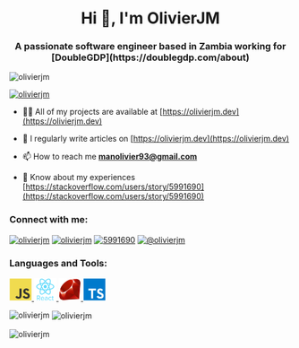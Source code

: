 <h1 align="center">Hi 👋, I'm OlivierJM</h1>
<h3 align="center">A passionate software engineer based in Zambia working for [DoubleGDP](https://doublegdp.com/about)</h3>

<p align="left"> <img src="https://komarev.com/ghpvc/?username=olivierjm&label=Profile%20views&color=0e75b6&style=flat" alt="olivierjm" /> </p>

<p align="left"> <a href="https://github.com/ryo-ma/github-profile-trophy"><img src="https://github-profile-trophy.vercel.app/?username=olivierjm" alt="olivierjm" /></a> </p>

- 👨‍💻 All of my projects are available at [https://olivierjm.dev](https://olivierjm.dev)

- 📝 I regularly write articles on [https://olivierjm.dev](https://olivierjm.dev)

- 📫 How to reach me **manolivier93@gmail.com**

- 📄 Know about my experiences [https://stackoverflow.com/users/story/5991690](https://stackoverflow.com/users/story/5991690)

<h3 align="left">Connect with me:</h3>
<p align="left">
<a href="https://dev.to/olivierjm" target="blank"><img align="center" src="https://cdn.jsdelivr.net/npm/simple-icons@3.0.1/icons/dev-dot-to.svg" alt="olivierjm" height="30" width="40" /></a>
<a href="https://linkedin.com/in/olivierjm" target="blank"><img align="center" src="https://raw.githubusercontent.com/rahuldkjain/github-profile-readme-generator/neutral-icons/src/images/icons/Social/linked-in-alt.svg" alt="olivierjm" height="30" width="40" /></a>
<a href="https://stackoverflow.com/users/5991690" target="blank"><img align="center" src="https://raw.githubusercontent.com/rahuldkjain/github-profile-readme-generator/neutral-icons/src/images/icons/Social/stack-overflow.svg" alt="5991690" height="30" width="40" /></a>
<a href="https://medium.com/@olivierjm" target="blank"><img align="center" src="https://raw.githubusercontent.com/rahuldkjain/github-profile-readme-generator/neutral-icons/src/images/icons/Social/medium.svg" alt="@olivierjm" height="30" width="40" /></a>
</p>

<h3 align="left">Languages and Tools:</h3>
<p align="left"> <a href="https://developer.mozilla.org/en-US/docs/Web/JavaScript" target="_blank"> <img src="https://raw.githubusercontent.com/devicons/devicon/master/icons/javascript/javascript-original.svg" alt="javascript" width="40" height="40"/> </a> <a href="https://reactjs.org/" target="_blank"> <img src="https://raw.githubusercontent.com/devicons/devicon/master/icons/react/react-original-wordmark.svg" alt="react" width="40" height="40"/> </a> <a href="https://www.ruby-lang.org/en/" target="_blank"> <img src="https://raw.githubusercontent.com/devicons/devicon/master/icons/ruby/ruby-original.svg" alt="ruby" width="40" height="40"/> </a> <a href="https://www.typescriptlang.org/" target="_blank"> <img src="https://raw.githubusercontent.com/devicons/devicon/master/icons/typescript/typescript-original.svg" alt="typescript" width="40" height="40"/> </a> </p>

<p><img align="left" src="https://github-readme-stats.vercel.app/api/top-langs?username=olivierjm&show_icons=true&locale=en&layout=compact" alt="olivierjm" /></p>

<p>&nbsp;<img align="center" src="https://github-readme-stats.vercel.app/api?username=olivierjm&show_icons=true&locale=en" alt="olivierjm" /></p>

<p><img align="center" src="https://github-readme-streak-stats.herokuapp.com/?user=olivierjm&" alt="olivierjm" /></p>

